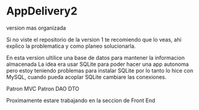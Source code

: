 # AppDelivery2
 version mas organizada

Si no viste el repositorio de la version 1 te recomiendo que lo veas, ahi explico la problematica y como planeo solucionarla.


En esta version ultilice una base de datos para mantener la informacion almacenada
La idea era usar SQLite para poder hacer una app autonoma pero estoy teniendo problemas para instalar SQLite por lo tanto
lo hice con MySQL, cuando pueda acoplar SQLite cambiare las conexiones.

Patron MVC
Patron DAO DTO

Proximamente estare trabajando en la seccion de Front End
